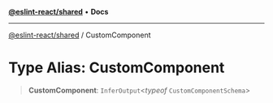 [**@eslint-react/shared**](../README.md) • **Docs**

***

[@eslint-react/shared](../README.md) / CustomComponent

# Type Alias: CustomComponent

> **CustomComponent**: `InferOutput`\<*typeof* `CustomComponentSchema`\>
